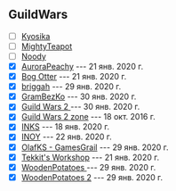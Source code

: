 ## GuildWars

- [ ] [Kyosika](https://www.youtube.com/channel/UCdg2omrlUUYx_tnyIgNiJSg)
- [ ] [MightyTeapot](https://www.youtube.com/channel/UCWXo84TV1a6XJZcDOuq6zaQ)
- [ ] [Noody](https://www.youtube.com/channel/UC-QH304zT3qOQ2PKrFmngSQ)
- [x] [AuroraPeachy](https://www.youtube.com/channel/UCrzoluANZlhi24mlQVouTmg) --- 21 янв. 2020 г.
- [x] [Bog Otter](https://www.youtube.com/channel/UCSzOtbN2xTsI8aQPM2sMmpQ) --- 21 янв. 2020 г.
- [x] [briggah](https://www.youtube.com/channel/UCwtjGb3GIIiQFqh6qSjCLQQ) --- 29 янв. 2020 г.
- [x] [GramBezKo](https://www.youtube.com/channel/UCvVWKyIfDQytP4E59A3UXUg) --- 30 янв. 2020 г.
- [x] [Guild Wars 2  ](https://www.youtube.com/channel/UCP_FgMqOxp_VsM0UfrL-DxA) --- 30 янв. 2020 г.
- [x] [Guild Wars 2 zone](https://www.youtube.com/channel/UCbHDzLNUyu_HT7nRSNjriUA) --- 18 окт. 2016 г.
- [x] [INKS](https://www.youtube.com/channel/UCbVGUvx_9SuAYrgJOzBYT7Q) --- 18 янв. 2020 г.
- [x] [INOY](https://www.youtube.com/channel/UCSoOx7NVJFnolqUwXZ2ghxQ) --- 22 янв. 2020 г.
- [x] [OlafKS - GamesGrail](https://www.youtube.com/channel/UCRn-m-2nlUUWtBkPb4gRdTg) --- 29 янв. 2020 г.
- [x] [Tekkit's Workshop](https://www.youtube.com/channel/UC0Feu7AF3QW-WvqRAgs1ycw) --- 21 янв. 2020 г.
- [x] [WoodenPotatoes  ](https://www.youtube.com/channel/UCYUY9_i44IDNOs_Ja815mlA) --- 29 янв. 2020 г.
- [x] [WoodenPotatoes 2](https://www.youtube.com/channel/UC07_U_mN9-gljJkwcGbifcQ) --- 29 янв. 2020 г.
